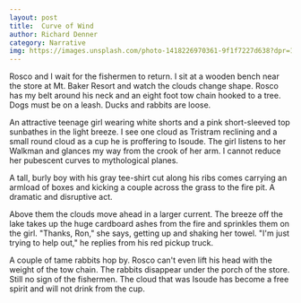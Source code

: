 ```yaml
---
layout: post
title:  Curve of Wind
author: Richard Denner
category: Narrative
img: https://images.unsplash.com/photo-1418226970361-9f1f7227d638?dpr=1&auto=format&fit=crop&w=1500&h=1000&q=80&cs=tinysrgb&crop=
---
```


Rosco and I wait for the fishermen to return. I sit at a wooden bench near the store at Mt. Baker Resort and watch the clouds change shape. Rosco has my belt around his neck and an eight foot tow chain hooked to a tree. Dogs must be on a leash. Ducks and rabbits are loose.

An attractive teenage girl wearing white shorts and a pink short-sleeved top sunbathes in the light breeze. I see one cloud as Tristram reclining and a small round cloud as a cup he is proffering to Isoude. The girl listens to her Walkman and glances my way from the crook of her arm. I cannot reduce her pubescent curves to mythological planes.

A tall, burly boy with his gray tee-shirt cut along his ribs comes carrying an armload of boxes and kicking a couple across the grass to the fire pit. A dramatic and disruptive act.

Above them the clouds move ahead in a larger current. The breeze off the lake takes up the huge cardboard ashes from the fire and sprinkles them on the girl. "Thanks, Ron," she says, getting up and shaking her towel. "I'm just trying to help out," he replies from his red pickup truck.

A couple of tame rabbits hop by. Rosco can't even lift his head with the weight of the tow chain. The rabbits disappear under the porch of the store. Still no sign of the fishermen. The cloud that was Isoude has become a free spirit and will not drink from the cup.
